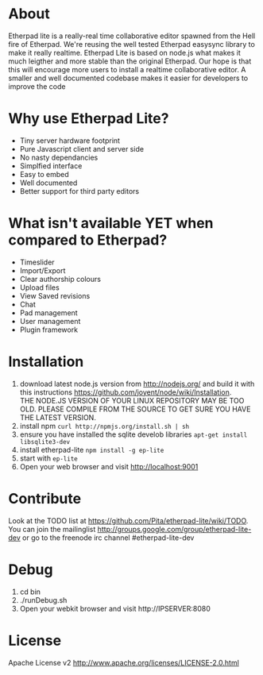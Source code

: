 # About
Etherpad lite is a really-real time collaborative editor spawned from the Hell fire of Etherpad. 
We're reusing the well tested Etherpad easysync library to make it really realtime. Etherpad Lite 
is based on node.js what makes it much leigther and more stable than the original Etherpad. Our hope 
is that this will encourage more users to install a realtime collaborative editor. A smaller and well 
documented codebase makes it easier for developers to improve the code

# Why use Etherpad Lite?
* Tiny server hardware footprint
* Pure Javascript client and server side
* No nasty dependancies
* Simplfied interface 
* Easy to embed
* Well documented
* Better support for third party editors

# What isn't available YET when compared to Etherpad?
* Timeslider
* Import/Export
* Clear authorship colours
* Upload files
* View Saved revisions
* Chat
* Pad management
* User management
* Plugin framework

# Installation
1. download latest node.js version from <http://nodejs.org/> and build it with this instructions <https://github.com/joyent/node/wiki/Installation>. <br>THE NODE.JS VERSION OF YOUR LINUX REPOSITORY MAY BE TOO OLD. PLEASE COMPILE FROM THE SOURCE TO GET SURE YOU HAVE THE LATEST VERSION.
2. install npm `curl http://npmjs.org/install.sh | sh`
3. ensure you have installed the sqlite develob libraries `apt-get install libsqlite3-dev`
4. install etherpad-lite `npm install -g ep-lite`
5. start with `ep-lite`
6. Open your web browser and visit <http://localhost:9001>

# Contribute
Look at the TODO list at <https://github.com/Pita/etherpad-lite/wiki/TODO>.
You can join the mailinglist <http://groups.google.com/group/etherpad-lite-dev> or go to the freenode irc channel #etherpad-lite-dev

# Debug
1. cd bin
2. ./runDebug.sh
3. Open your webkit browser and visit http://IPSERVER:8080

# License
Apache License v2 <http://www.apache.org/licenses/LICENSE-2.0.html>

